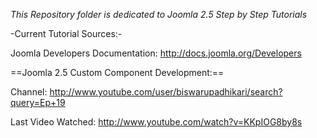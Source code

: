 *This Repository folder is dedicated to Joomla 2.5 Step by Step Tutorials* 

-Current Tutorial Sources:-

Joomla Developers Documentation: http://docs.joomla.org/Developers

==Joomla 2.5 Custom Component Development:==

Channel: http://www.youtube.com/user/biswarupadhikari/search?query=Ep+19

Last Video Watched: http://www.youtube.com/watch?v=KKpIOG8by8s